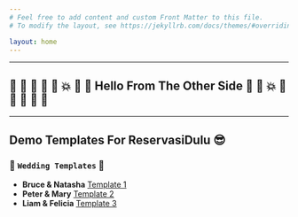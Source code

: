 ```yaml
---
# Feel free to add content and custom Front Matter to this file.
# To modify the layout, see https://jekyllrb.com/docs/themes/#overriding-theme-defaults

layout: home
---
```



---
## :star2: :star2: :star2: :star2: :star2: :collision: :tada: :tada: Hello From The Other Side :tada: :tada: :collision: :star2: :star2: :star2: :star2: :star2:
---


## Demo Templates For ReservasiDulu :sunglasses:

### :couple: `Wedding Templates` :wedding:
- **Bruce & Natasha** [Template 1](/wedding1/)
- **Peter & Mary** [Template 2](/wedding2/)
- **Liam & Felicia** [Template 3](/wedding3/)